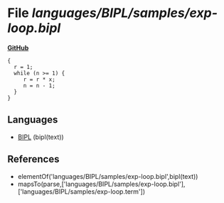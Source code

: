 # File _languages/BIPL/samples/exp-loop.bipl_
**[GitHub](https://github.com/softlang/yas/blob/master/languages/BIPL/samples/exp-loop.bipl)**
```
{
  r = 1;
  while (n >= 1) {
     r = r * x;
     n = n - 1; 
  }
}
```

## Languages
* [BIPL](../languages/BIPL.md) (bipl(text))

## References
* elementOf('languages/BIPL/samples/exp-loop.bipl',bipl(text))
* mapsTo(parse,['languages/BIPL/samples/exp-loop.bipl'],['languages/BIPL/samples/exp-loop.term'])
